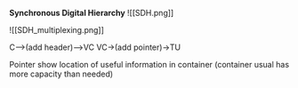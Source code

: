 **Synchronous Digital Hierarchy**
![[SDH.png]]

![[SDH_multiplexing.png]]

C-->(add header)-->VC
VC->(add pointer)->TU

Pointer show location of useful information in container (container usual has more capacity than needed)

